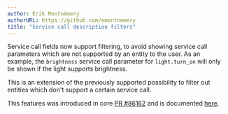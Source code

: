 ```yaml
---
author: Erik Montnémery
authorURL: https://github.com/emontnemery
title: "Service call description filters"
---
```


Service call fields now support filtering, to avoid showing service call parameters which are not supported by an entity to the user. As an example, the `brightness` service call parameter for `light.turn_on` will only be shown if the light supports brightness.

This is an extension of the previously supported possibility to filter out entities which don't support a certain service call.

This features was introduced in core [PR #86162](https://github.com/home-assistant/core/pull/86162) and is documented [here](/docs/dev_101_services#filtering-service-fields).
